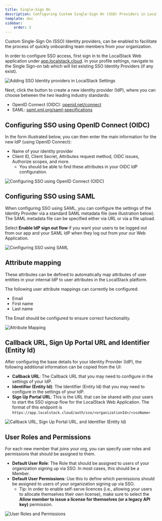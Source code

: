 ```yaml
---
title: Single-Sign On
description: Configuring Custom Single-Sign On (SSO) Providers in LocalStack Web Application.
template: doc
sidebar:
    order: 3
---
```


Custom Single-Sign On (SSO) Identity providers, can be enabled to facilitate the process of quickly onboarding team members from your organization.

In order to configure SSO access, first sign in to the LocalStack Web application under [app.localstack.cloud](https://app.localstack.cloud/).
In your profile settings, navigate to the Single Sign-on tab which will list existing SSO Identity Providers (if any exist).

![Adding SSO Identity providers in LocalStack Settings](/images/aws/localstack-setting-sso.png)

Next, click the button to create a new identity provider (IdP), where you can choose between the two leading industry standards:

- OpenID Connect (OIDC): [openid.net/connect](https://openid.net/connect/)
- SAML: [saml.xml.org/saml-specifications](http://saml.xml.org/saml-specifications)

## Configuring SSO using OpenID Connect (OIDC)

In the form illustrated below, you can then enter the main information for the new IdP (using OpenID Connect):

- Name of your identity provider
- Client ID, Client Secret, Attributes request method, OIDC issues, Authorize scopes, and more.
  - You should be able to find these attributes in your OIDC IdP configuration.

![Configuring SSO using OpenID Connect (OIDC)](/images/aws/oidc-sso.png)

## Configuring SSO using SAML

When configuring SSO using SAML, you can configure the settings of the Identity Provider via a standard SAML metadata file (see illustration below).
The SAML metadata file can be specified either via URL or via a file upload.

Select **Enable IdP sign out flow** if you want your users to be logged out from our app and your SAML IdP when they log out from your our Web Application.

![Configuring SSO using SAML](/images/aws/saml-sso.png)

## Attribute mapping

These attributes can be defined to automatically map attributes of user entities in your internal IdP to user attributes in the LocalStack platform.

The following user attribute mappings can currently be configured:

- Email
- First name
- Last name

The Email should be configured to ensure correct functionality.

![Attribute Mapping](/images/aws/attribute-mapping.png)

## Callback URL, Sign Up Portal URL and Identifier (Entity Id)

After configuring the base details for your Identity Provider (IdP), the following additional information can be copied from the UI:

- **Callback URL**: The Callback URL that you may need to configure  in the settings of your IdP.
- **Identifier (Entity Id)**: The Identifier (Entity Id) that you may need to configure in the settings of your IdP.
- **Sign Up Portal URL**: This is the URL that can be shared with your users to start the SSO signup flow for the LocalStack Web Application.
  The format of this endpoint is `https://app.localstack.cloud/auth/sso/<organizationId>/<ssoName>`

![Callback URL, Sign Up Portal URL, and Identifier (Entity Id)](/images/aws/additional-information-page.png)

## User Roles and Permissions

For each new member that joins your org, you can specify user roles and permissions that should be assigned to them.
- **Default User Role**:  The Role that should be assigned to users of your organization signing up via SSO.
  In most cases, this should be a Member.
- **Default User Permissions**: Use this to define which permissions should be assigned to users of your organization signing up via SSO.
  - Tip: In order to enable self-serve licences (i.e., allowing your users to allocate themselves their own license), make sure to select the **Allow member to issue a license for themselves (or a legacy API key)** permission.


![User Roles and Permissions](/images/aws/roles-permissions.png)